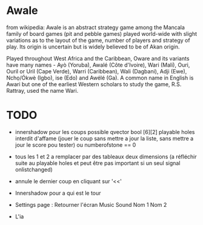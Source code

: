 # Awale

from wikipedia:
Awale is an abstract strategy game among the Mancala family of board games (pit and pebble games) played world-wide with slight variations as to the layout of the game, number of players and strategy of play. Its origin is uncertain but is widely believed to be of Akan origin.

Played throughout West Africa and the Caribbean, Oware and its variants have many names - Ayò (Yoruba), Awalé (Côte d'Ivoire), Wari (Mali), Ouri, Ouril or Uril (Cape Verde), Warri (Caribbean), Wali (Dagbani), Adji (Ewe), Nchọ/Ókwè (Igbo), ise (Edo) and Awélé (Ga). A common name in English is Awari but one of the earliest Western scholars to study the game, R.S. Rattray, used the name Wari.

# TODO

* innershadow pour les coups possible
qvector bool [6][2] playable holes
interdit d'affame (jouer le coup sans mettre a jour la liste, sans mettre a jour le score pou tester) ou numberofstone == 0

* tous les 1 et 2 a remplacer par des tableaux deux dimensions (a réfléchir suite au playable holes et peut être pas important si un seul signal onlistchanged)

* annule le dernier coup en cliquant sur '<<'

* Innershadow pour a qui est le tour

* Settings page :
Retourner l'écran
Music 
Sound
Nom 1
Nom 2

* L'ia
